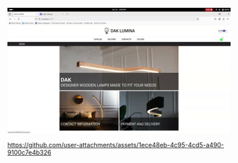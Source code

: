 [![Watch the video](https://raw.githubusercontent.com/horosh7801/dak-website/main/demoThumbnail.png)](https://raw.githubusercontent.com/horosh7801/dak-website/main/dak-lumina-demo.mp4)



https://github.com/user-attachments/assets/1ece48eb-4c95-4cd5-a490-9100c7e4b326

